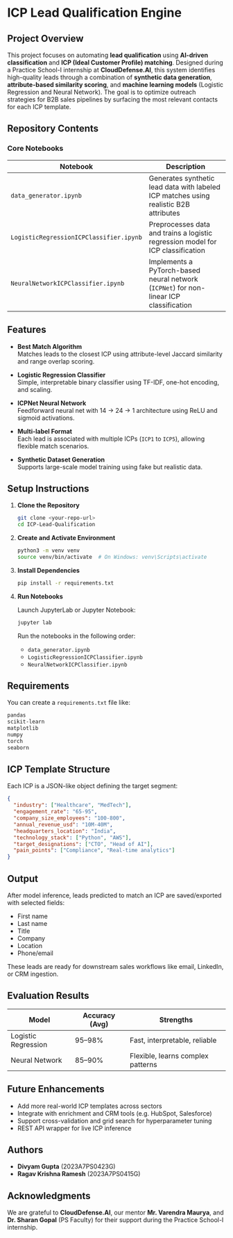 # ICP Lead Qualification Engine

## Project Overview

This project focuses on automating **lead qualification** using **AI-driven classification** and **ICP (Ideal Customer Profile) matching**. Designed during a Practice School-I internship at **CloudDefense.AI**, this system identifies high-quality leads through a combination of **synthetic data generation**, **attribute-based similarity scoring**, and **machine learning models** (Logistic Regression and Neural Network). The goal is to optimize outreach strategies for B2B sales pipelines by surfacing the most relevant contacts for each ICP template.

## Repository Contents

### Core Notebooks

| Notebook | Description |
|----------|-------------|
| `data_generator.ipynb` | Generates synthetic lead data with labeled ICP matches using realistic B2B attributes |
| `LogisticRegressionICPClassifier.ipynb` | Preprocesses data and trains a logistic regression model for ICP classification |
| `NeuralNetworkICPClassifier.ipynb` | Implements a PyTorch-based neural network (`ICPNet`) for non-linear ICP classification |

## Features

- **Best Match Algorithm**  
  Matches leads to the closest ICP using attribute-level Jaccard similarity and range overlap scoring.

- **Logistic Regression Classifier**  
  Simple, interpretable binary classifier using TF-IDF, one-hot encoding, and scaling.

- **ICPNet Neural Network**  
  Feedforward neural net with 14 → 24 → 1 architecture using ReLU and sigmoid activations.

- **Multi-label Format**  
  Each lead is associated with multiple ICPs (`ICP1` to `ICP5`), allowing flexible match scenarios.

- **Synthetic Dataset Generation**  
  Supports large-scale model training using fake but realistic data.

## Setup Instructions

1. **Clone the Repository**

   ```bash
   git clone <your-repo-url>
   cd ICP-Lead-Qualification
   ```

2. **Create and Activate Environment**

   ```bash
   python3 -m venv venv
   source venv/bin/activate  # On Windows: venv\Scripts\activate
   ```

3. **Install Dependencies**

   ```bash
   pip install -r requirements.txt
   ```

4. **Run Notebooks**

   Launch JupyterLab or Jupyter Notebook:

   ```bash
   jupyter lab
   ```

   Run the notebooks in the following order:
   - `data_generator.ipynb`
   - `LogisticRegressionICPClassifier.ipynb`
   - `NeuralNetworkICPClassifier.ipynb`

## Requirements

You can create a `requirements.txt` file like:

```txt
pandas
scikit-learn
matplotlib
numpy
torch
seaborn
```

## ICP Template Structure

Each ICP is a JSON-like object defining the target segment:

```json
{
  "industry": ["Healthcare", "MedTech"],
  "engagement_rate": "65-95",
  "company_size_employees": "100-800",
  "annual_revenue_usd": "10M-40M",
  "headquarters_location": "India",
  "technology_stack": ["Python", "AWS"],
  "target_designations": ["CTO", "Head of AI"],
  "pain_points": ["Compliance", "Real-time analytics"]
}
```

## Output

After model inference, leads predicted to match an ICP are saved/exported with selected fields:
- First name
- Last name
- Title
- Company
- Location
- Phone/email

These leads are ready for downstream sales workflows like email, LinkedIn, or CRM ingestion.

## Evaluation Results

| Model            | Accuracy (Avg) | Strengths                         |
|------------------|----------------|-----------------------------------|
| Logistic Regression | 95–98%         | Fast, interpretable, reliable      |
| Neural Network      | 85–90%         | Flexible, learns complex patterns  |

## Future Enhancements

- Add more real-world ICP templates across sectors
- Integrate with enrichment and CRM tools (e.g. HubSpot, Salesforce)
- Support cross-validation and grid search for hyperparameter tuning
- REST API wrapper for live ICP inference

## Authors

- **Divyam Gupta** (2023A7PS0423G)  
- **Ragav Krishna Ramesh** (2023A7PS0415G)

## Acknowledgments

We are grateful to **CloudDefense.AI**, our mentor **Mr. Varendra Maurya**, and **Dr. Sharan Gopal** (PS Faculty) for their support during the Practice School-I internship.

